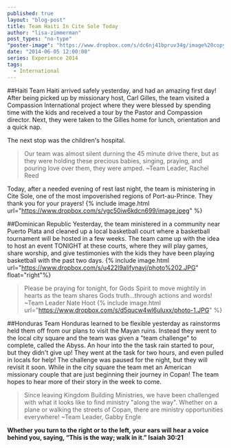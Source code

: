 ```yaml
---
published: true
layout: "blog-post"
title: Team Haiti In Cite Sole Today
author: "lisa-zimmerman"
post_types: "no-type"
"poster-image": "https://www.dropbox.com/s/dc6nj41bpruv34g/image%20copy.jpeg"
date: "2014-06-05 12:00:00"
series: Experience 2014
tags: 
  - International
---
```


##Haiti
Team Haiti arrived safely yesterday, and had an amazing first day!  After being picked up by missionary host, Carl Gilles, the team visited a Compassion International project where they were blessed by spending time with the kids and received a tour by the Pastor and Compassion director.  Next, they were taken to the Gilles home for lunch, orientation and a quick nap. 

The next stop was the children's hospital. 
>Our team was almost silent durning the 45 minute drive there, but as they were holding these precious babies, singing, praying, and pouring love over them, they were amped. ~Team Leader, Rachel Reed
 
Today, after a needed evening of rest last night, the team is ministering in Cite Sole, one of the most impoverished regions of Port-au-Prince.  They thank you for your prayers!
{% include image.html url="https://www.dropbox.com/s/vgc50iw6kdcn699/image.jpeg" %}

##Dominican Republic
Yesterday, the team ministered in a community near Puerto Plata and cleaned up a local basketball court where a basketball tournament will be hosted in a few weeks. The team came up with the idea to host an event TONIGHT at these courts, where they will play games, share worship, and give testimonies with the kids they have been playing basketball with the past two days.  {% include image.html url="https://www.dropbox.com/s/u422l9alifynavj/photo%202.JPG" float="right"%}
>Please be praying for tonight, for Gods Spirit to move mightily in hearts as the team shares Gods truth...through actions and words! ~Team Leader Nate Hoot
{% include image.html url="https://www.dropbox.com/s/d5qucw4wl6uluxx/photo-1.JPG" %}

##Honduras
Team Honduras learned to be flexible yesterday as rainstorms held them off from our plans to visit the Mayan ruins. Instead they went to the local city square and the team was given a "team challenge" to complete, called the Abyss.  An hour into the the task rain started to pour, but they didn't give up! They went at the task for two hours, and even pulled in locals for help! The challenge was paused for the night, but they will revisit it soon.  While in the city square the team met an American missionary couple that are just beginning their journey in Copan! The team hopes to hear more of their story in the week to come.

>Since leaving Kingdom Building Ministries, we have been challenged with what it looks like to find ministry "along the way". Whether on a plane or walking the streets of Copan, there are ministry opportunities everywhere! ~Team Leader, Gabby Engle

**Whether you turn to the right or to the left, your ears will hear a voice behind you, saying, “This is the way; walk in it.”  Isaiah 30:21**
